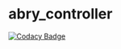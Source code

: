 # abry_controller
[![Codacy Badge](https://api.codacy.com/project/badge/Grade/c7beed19629a48409562edd21363e2f1)](https://www.codacy.com/app/reenx/abry_controller?utm_source=github.com&amp;utm_medium=referral&amp;utm_content=reenx/abry_controller&amp;utm_campaign=Badge_Grade)
